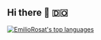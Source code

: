 ## Hi there 👋 🇩🇴


[![EmilioRosat's top languages](https://github-readme-stats.vercel.app/api/top-langs/?username=emiliorosat&theme=blue-green)](https://github.com/anuraghazra/github-readme-stats)







<!--
**emiliorosat/emiliorosat** is a ✨ _special_ ✨ repository because its `README.md` (this file) appears on your GitHub profile.

Here are some ideas to get you started:

- 🔭 I’m currently working on ...
- 🌱 I’m currently learning ...
- 👯 I’m looking to collaborate on ...
- 🤔 I’m looking for help with ...
- 💬 Ask me about ...
- 📫 How to reach me: ...
- 😄 Pronouns: ...
- ⚡ Fun fact: ...
-->

